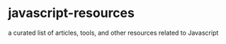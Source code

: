 # javascript-resources
a curated list of articles, tools, and other resources related to Javascript
